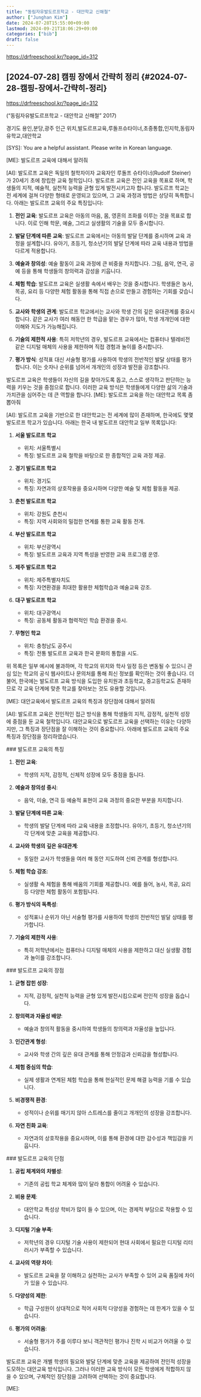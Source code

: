 ```yaml
---
title: "동림자유발도르프학교 - 대안학교 신해철"
author: ["Junghan Kim"]
date: 2024-07-28T15:55:00+09:00
lastmod: 2024-09-21T18:06:29+09:00
categories: ["bib"]
draft: false
---
```


<https://drfreeschool.kr/?page_id=312>


## [2024-07-28] 캠핑 장에서 간략히 정리 {#2024-07-28-캠핑-장에서-간략히-정리}

<https://drfreeschool.kr/?page_id=312>

(“동림자유발도르프학교 - 대안학교 신해철” 2017)

경기도 용인,분당,광주 인근 위치,발도르프교육,루돌프슈타이너,초중통합,인지학,동림자유학교,대안학교

<div class="ai">

[SYS]: You are a helpful assistant. Please write in Korean language.

[ME]: 발도르프 교육에 대해서 알려줘

[AI]: 발도르프 교육은 독일의 철학자이자 교육자인 루돌프 슈타이너(Rudolf Steiner)가 20세기 초에 창립한 교육 철학입니다. 발도르프 교육은 전인 교육을 목표로 하며, 학생들의 지적, 예술적, 실천적 능력을 균형 있게 발전시키고자 합니다. 발도르프 학교는 전 세계에 걸쳐 다양한 형태로 운영되고 있으며, 그 교육 과정과 방법은 상당히 독특합니다. 아래는 발도르프 교육의 주요 특징입니다:

1.  ****전인 교육****: 발도르프 교육은 아동의 마음, 몸, 영혼의 조화를 이루는 것을 목표로 합니다. 이로 인해 학문, 예술, 그리고 실생활의 기술을 모두 중시합니다.

2.  ****발달 단계에 따른 교육****: 발도르프 교육에서는 아동의 발달 단계를 중시하며 교육 과정을 설계합니다. 유아기, 초등기, 청소년기의 발달 단계에 따라 교육 내용과 방법을 다르게 적용합니다.

3.  ****예술과 창의성****: 예술 활동이 교육 과정에 큰 비중을 차지합니다. 그림, 음악, 연극, 공예 등을 통해 학생들의 창의력과 감성을 키웁니다.

4.  ****체험 학습****: 발도르프 교육은 실생활 속에서 배우는 것을 중시합니다. 학생들은 농사, 목공, 요리 등 다양한 체험 활동을 통해 직접 손으로 만들고 경험하는 기회를 갖습니다.

5.  ****교사와 학생의 관계****: 발도르프 학교에서는 교사와 학생 간의 깊은 유대관계를 중요시합니다. 같은 교사가 여러 해동안 한 학급을 맡는 경우가 많아, 학생 개개인에 대한 이해와 지도가 가능해집니다.

6.  ****기술의 제한적 사용****: 특히 저학년의 경우, 발도르프 교육에서는 컴퓨터나 텔레비전 같은 디지털 매체의 사용을 제한하며 직접 경험과 놀이를 중시합니다.

7.  ****평가 방식****: 성적표 대신 서술형 평가를 사용하여 학생의 전반적인 발달 상태를 평가합니다. 이는 숫자나 순위를 넘어서 개개인의 성장과 발전을 강조합니다.

발도르프 교육은 학생들이 자신의 길을 찾아가도록 돕고, 스스로 생각하고 판단하는 능력을 키우는 것을 중점으로 합니다. 이러한 교육 방식은 학생들에게 다양한 삶의 기술과 가치관을 심어주는 데 큰 역할을 합니다. [ME]: 발도르프 교육을 하는 대안학교 목록 좀 뽑아줘

[AI]: 발도르프 교육을 기반으로 한 대안학교는 전 세계에 많이 존재하며, 한국에도 몇몇 발도르프 학교가 있습니다. 아래는 한국 내 발도르프 대안학교 일부 목록입니다:

1.  ****서울 발도르프 학교****
    -   위치: 서울특별시
    -   특징: 발도르프 교육 철학을 바탕으로 한 종합적인 교육 과정 제공.

2.  ****경기 발도르프 학교****
    -   위치: 경기도
    -   특징: 자연과의 상호작용을 중요시하며 다양한 예술 및 체험 활동을 제공.

3.  ****춘천 발도르프 학교****
    -   위치: 강원도 춘천시
    -   특징: 지역 사회와의 밀접한 연계를 통한 교육 활동 전개.

4.  ****부산 발도르프 학교****
    -   위치: 부산광역시
    -   특징: 발도르프 교육과 지역 특성을 반영한 교육 프로그램 운영.

5.  ****제주 발도르프 학교****
    -   위치: 제주특별자치도
    -   특징: 자연환경을 최대한 활용한 체험학습과 예술교육 강조.

6.  ****대구 발도르프 학교****
    -   위치: 대구광역시
    -   특징: 공동체 활동과 협력적인 학습 환경을 중시.

7.  ****무형인 학교****
    -   위치: 충청남도 공주시
    -   특징: 전통 발도르프 교육과 한국 문화의 통합을 시도.

위 목록은 일부 예시에 불과하며, 각 학교의 위치와 학사 일정 등은 변동될 수 있으니 관심 있는 학교의 공식 웹사이트나 문의처를 통해 최신 정보를 확인하는 것이 좋습니다. 더불어, 한국에는 발도르프 교육 방식을 도입한 유치원과 초등학교, 중고등학교도 존재하므로 각 교육 단계에 맞춘 학교를 찾아보는 것도 유용할 것입니다.

[ME]: 대안교육에서 발도르프 교육의 특징과 장단점에 대해서 알려줘

[AI]: 발도르프 교육은 전인적인 접근 방식을 통해 학생들의 지적, 감정적, 실천적 성장에 중점을 둔 교육 철학입니다. 대안교육으로 발도르프 교육을 선택하는 이유는 다양하지만, 그 특징과 장단점을 잘 이해하는 것이 중요합니다. 아래에 발도르프 교육의 주요 특징과 장단점을 정리하였습니다.

\### 발도르프 교육의 특징

1.  ****전인 교육****:
    -   학생의 지적, 감정적, 신체적 성장에 모두 중점을 둡니다.

2.  ****예술과 창의성 중시****:
    -   음악, 미술, 연극 등 예술적 표현이 교육 과정의 중요한 부분을 차지합니다.

3.  ****발달 단계에 따른 교육****:
    -   학생의 발달 단계에 따라 교육 내용을 조정합니다. 유아기, 초등기, 청소년기의 각 단계에 맞춘 교육을 제공합니다.

4.  ****교사와 학생의 깊은 유대관계****:
    -   동일한 교사가 학생들을 여러 해 동안 지도하여 신뢰 관계를 형성합니다.

5.  ****체험 학습 강조****:
    -   실생활 속 체험을 통해 배움의 기회를 제공합니다. 예를 들어, 농사, 목공, 요리 등 다양한 체험 활동이 포함됩니다.

6.  ****평가 방식의 독특성****:
    -   성적표나 순위가 아닌 서술형 평가를 사용하여 학생의 전반적인 발달 상태를 평가합니다.

7.  ****기술의 제한적 사용****:
    -   특히 저학년에서는 컴퓨터나 디지털 매체의 사용을 제한하고 대신 실생활 경험과 놀이를 강조합니다.

\### 발도르프 교육의 장점

1.  ****균형 잡힌 성장****:
    -   지적, 감정적, 실천적 능력을 균형 있게 발전시킴으로써 전인적 성장을 돕습니다.

2.  ****창의력과 자율성 배양****:
    -   예술과 창의적 활동을 중시하여 학생들의 창의력과 자율성을 높입니다.

3.  ****인간관계 형성****:
    -   교사와 학생 간의 깊은 유대 관계를 통해 안정감과 신뢰감을 형성합니다.

4.  ****체험 중심의 학습****:
    -   실제 생활과 연계된 체험 학습을 통해 현실적인 문제 해결 능력을 기를 수 있습니다.

5.  ****비경쟁적 환경****:
    -   성적이나 순위를 매기지 않아 스트레스를 줄이고 개개인의 성장을 강조합니다.

6.  ****자연 친화 교육****:
    -   자연과의 상호작용을 중요시하며, 이를 통해 환경에 대한 감수성과 책임감을 키웁니다.

\### 발도르프 교육의 단점

1.  ****공립 체계와의 차별성****:
    -   기존의 공립 학교 체계와 많이 달라 통합이 어려울 수 있습니다.

2.  ****비용 문제****:
    -   대안학교 특성상 학비가 많이 들 수 있으며, 이는 경제적 부담으로 작용할 수 있습니다.

3.  ****디지털 기술 부족****:
    -   저학년의 경우 디지털 기술 사용이 제한되어 현대 사회에서 필요한 디지털 리터러시가 부족할 수 있습니다.

4.  ****교사의 역량 차이****:
    -   발도르프 교육을 잘 이해하고 실천하는 교사가 부족할 수 있어 교육 품질에 차이가 있을 수 있습니다.

5.  ****다양성의 제한****:
    -   학급 구성원이 상대적으로 적어 사회적 다양성을 경험하는 데 한계가 있을 수 있습니다.

6.  ****평가의 어려움****:
    -   서술형 평가가 주를 이루다 보니 객관적인 평가나 진학 시 비교가 어려울 수 있습니다.

발도르프 교육은 개별 학생의 필요와 발달 단계에 맞춘 교육을 제공하여 전인적 성장을 도모하는 대안교육 방식입니다. 그러나 이러한 교육 방식이 모든 학생에게 적합하지 않을 수 있으며, 구체적인 장단점을 고려하여 선택하는 것이 중요합니다.

[ME]:

</div>
